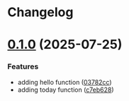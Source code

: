 # Changelog

# [0.1.0](https://github.com/asepmaryana/hello-app/compare/v0.0.1...v0.1.0) (2025-07-25)


### Features

* adding hello function ([03782cc](https://github.com/asepmaryana/hello-app/commit/03782cc3144bf5d9de01a8a58aabfa801196b835))
* adding today function ([c7eb628](https://github.com/asepmaryana/hello-app/commit/c7eb6285789bb566284ce1b959a0165fd27c0894))
